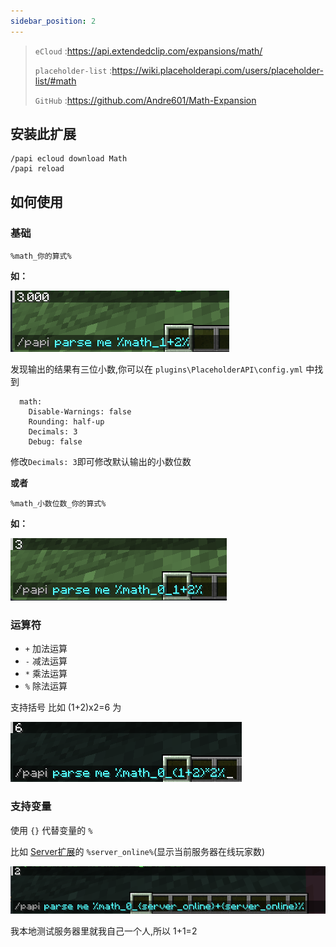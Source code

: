 ```yaml
---
sidebar_position: 2
---
```



> `eCloud` :https://api.extendedclip.com/expansions/math/
>
> `placeholder-list` :https://wiki.placeholderapi.com/users/placeholder-list/#math
>
> `GitHub` :https://github.com/Andre601/Math-Expansion

## 安装此扩展
```
/papi ecloud download Math
/papi reload
```

## 如何使用

### 基础

```
%math_你的算式%
```
**如：**

![](_images/Math/1.png)

发现输出的结果有三位小数,你可以在 `plugins\PlaceholderAPI\config.yml` 中找到

```
  math:
    Disable-Warnings: false
    Rounding: half-up
    Decimals: 3
    Debug: false
```

修改`Decimals: 3`即可修改默认输出的小数位数

**或者**

```
%math_小数位数_你的算式%
```

**如：**

![](_images/Math/2.png)

### 运算符

- `+` 加法运算
- `-` 减法运算
- `*` 乘法运算
- `%` 除法运算

支持括号 比如 (1+2)x2=6 为

![](_images/Math/3.png)

### 支持变量

使用 `{}` 代替变量的 `%`

比如 [Server扩展](https://wiki.placeholderapi.com/users/placeholder-list/#server)的 `%server_online%`(显示当前服务器在线玩家数)

![](_images/Math/4.png)

我本地测试服务器里就我自己一个人,所以 1+1=2